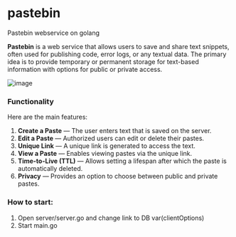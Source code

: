 # pastebin
Pastebin webservice on golang


**Pastebin** is a web service that allows users to save and share text snippets, often used for publishing code, error logs, or any textual data. The primary idea is to provide temporary or permanent storage for text-based information with options for public or private access.

![image](https://github.com/user-attachments/assets/3e78db94-49cc-4eca-8ca9-6a0fa538e2f1)


### Functionality
Here are the main features:

1. **Create a Paste** — The user enters text that is saved on the server.
2. **Edit a Paste** — Authorized users can edit or delete their pastes.
3. **Unique Link** — A unique link is generated to access the text.
4. **View a Paste** — Enables viewing pastes via the unique link.
5. **Time-to-Live (TTL)** — Allows setting a lifespan after which the paste is automatically deleted.
6. **Privacy** — Provides an option to choose between public and private pastes.

### How to start:
1. Open server/server.go and change link to DB var(clientOptions)
2. Start main.go

